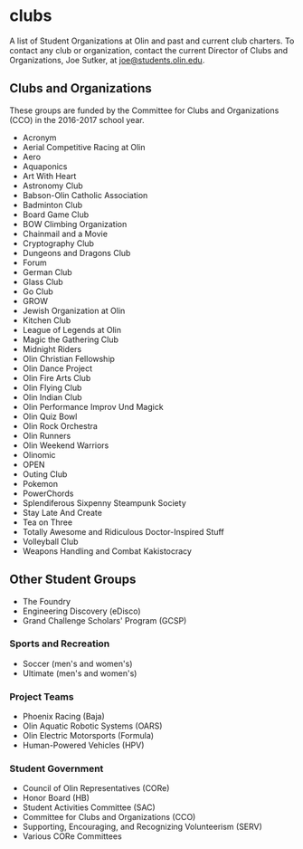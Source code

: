 # clubs
A list of Student Organizations at Olin and past and current club charters.
To contact any club or organization, contact the current Director of Clubs and Organizations, Joe Sutker, at [joe@students.olin.edu](mailto:joe@students.olin.edu).

## Clubs and Organizations
These groups are funded by the Committee for Clubs and Organizations (CCO) in the 2016-2017 school year.
- Acronym
- Aerial Competitive Racing at Olin
- Aero 
- Aquaponics
- Art With Heart
- Astronomy Club
- Babson-Olin Catholic Association 
- Badminton Club
- Board Game Club
- BOW Climbing Organization
- Chainmail and a Movie
- Cryptography Club
- Dungeons and Dragons Club
- Forum
- German Club
- Glass Club
- Go Club
- GROW
- Jewish Organization at Olin
- Kitchen Club
- League of Legends at Olin
- Magic the Gathering Club
- Midnight Riders
- Olin Christian Fellowship
- Olin Dance Project
- Olin Fire Arts Club
- Olin Flying Club
- Olin Indian Club
- Olin Performance Improv Und Magick
- Olin Quiz Bowl
- Olin Rock Orchestra
- Olin Runners
- Olin Weekend Warriors
- Olinomic
- OPEN
- Outing Club
- Pokemon
- PowerChords
- Splendiferous Sixpenny Steampunk Society
- Stay Late And Create
- Tea on Three
- Totally Awesome and Ridiculous Doctor-Inspired Stuff
- Volleyball Club
- Weapons Handling and Combat Kakistocracy

## Other Student Groups
- The Foundry
- Engineering Discovery (eDisco)
- Grand Challenge Scholars' Program (GCSP)

### Sports and Recreation
- Soccer (men's and women's)
- Ultimate (men's and women's)

### Project Teams
- Phoenix Racing (Baja)
- Olin Aquatic Robotic Systems (OARS)
- Olin Electric Motorsports (Formula)
- Human-Powered Vehicles (HPV)

### Student Government
- Council of Olin Representatives (CORe)
- Honor Board (HB)
- Student Activities Committee (SAC)
- Committee for Clubs and Organizations (CCO)
- Supporting, Encouraging, and Recognizing Volunteerism (SERV)
- Various CORe Committees
